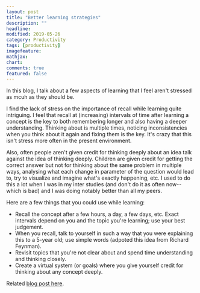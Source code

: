 ```yaml
---
layout: post
title: "Better learning strategies"
description: ""
headline: 
modified: 2019-05-26
category: Productivity
tags: [productivity]
imagefeature: 
mathjax: 
chart: 
comments: true
featured: false
---
```


In this blog, I talk about a few aspects of learning that I feel aren't stressed as mcuh as they should be.

I find the lack of stress on the importance of recall while learning quite intriguing. I feel that recall at (increasing) intervals of time after learning a concept is the key to both remembering longer and also having a deeper understanding. Thinking about is multiple times, noticing inconsistencies when you think about it again and fixing them is the key. It's crazy that this isn't stress more often in the present environment. 

Also, often people aren't given credit for thinking deeply about an idea
talk against the idea of thinking deeply. Children are given credit for getting the correct answer but not for thinking about the same problem in multiple ways, analysing what each change in parameter of the question would lead to, try to visualize and imagine what's exactly happening, etc. I used to do this a lot when I was in my inter studies (and don't do it as often now-- which is bad) and I was doing notably better than all my peers.  

Here are a few things that you could use while learning:
* Recall the concept after a few hours, a day, a few days, etc. Exact intervals depend on you and the topic you're learning; use your best judgement.
* When you recall, talk to yourself in such a way that you were explaining this to a 5-year old; use simple words (adpoted this idea from Richard Feynman).
* Revisit topics that you're not clear about and spend time understanding and thinking closely. 
* Create a virtual system (or goals) where you give yourself credit for thinking about any concept deeply.

Related [blog post here](http://psurya1994.github.io/the-importance-of-visualization).
